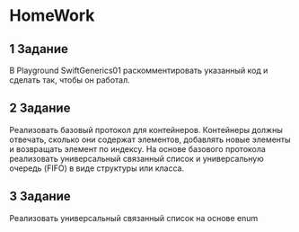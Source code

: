 # HomeWork
## 1 Задание 
В Playground SwiftGenerics01 раскомментировать указанный код и сделать так, чтобы он работал.
## 2 Задание 
Реализовать базовый протокол для контейнеров. Контейнеры должны отвечать, сколько они содержат элементов, добавлять новые элементы и возвращать элемент по индексу. На основе базового протокола реализовать универсальный связанный список и универсальную очередь (FIFO) в виде структуры или класса.
## 3 Задание
Реализовать универсальный связанный список на основе enum
